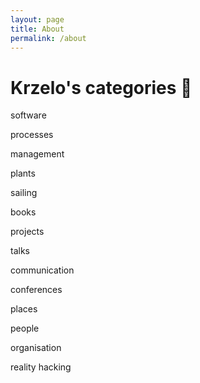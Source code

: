 ```yaml
---
layout: page
title: About
permalink: /about
---
```


# Krzelo's categories 🌱

software

processes

management

plants

sailing

books

projects

talks

communication

conferences

places

people

organisation

reality hacking
